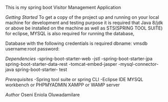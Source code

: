 This is my spring boot Visitor Management Application

_Getting Started_
To get a copy of the project up and running on your local machine for development and testing purpose it is required that Java 8/jdk or above be installed on the machine as well as STS(SPRING TOOL SUITE) for eclipse, MYSQL is also required for running the database,

Database with the following credentials is required
dbname: vmsdb
username:root
password:

_Dependencies_
-spring-boot-starter-web
-jstl
-spring-boot-starter-jpa
spring-boot-starter-data-rest
-tomcat-embed-jasper
-mysql-connector-java
spring-boot-starter- test

_Prerequisites_
-Spring tool suite or spring CLI
-Eclipse IDE
MYSQL workbench or PHPMYADMIN
XAMPP or WAMP server

_Author_
Oseni Eniola Oluwadamilare
